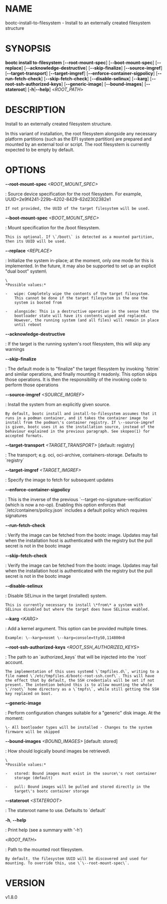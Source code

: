 # NAME

bootc-install-to-filesystem - Install to an externally created
filesystem structure

# SYNOPSIS

**bootc install to-filesystem** \[**\--root-mount-spec**\]
\[**\--boot-mount-spec**\] \[**\--replace**\]
\[**\--acknowledge-destructive**\] \[**\--skip-finalize**\]
\[**\--source-imgref**\] \[**\--target-transport**\]
\[**\--target-imgref**\] \[**\--enforce-container-sigpolicy**\]
\[**\--run-fetch-check**\] \[**\--skip-fetch-check**\]
\[**\--disable-selinux**\] \[**\--karg**\]
\[**\--root-ssh-authorized-keys**\] \[**\--generic-image**\]
\[**\--bound-images**\] \[**\--stateroot**\] \[**-h**\|**\--help**\]
\<*ROOT_PATH*\>

# DESCRIPTION

Install to an externally created filesystem structure.

In this variant of installation, the root filesystem alongside any
necessary platform partitions (such as the EFI system partition) are
prepared and mounted by an external tool or script. The root filesystem
is currently expected to be empty by default.

# OPTIONS

**\--root-mount-spec** *\<ROOT_MOUNT_SPEC\>*

:   Source device specification for the root filesystem. For example,
    UUID=2e9f4241-229b-4202-8429-62d2302382e1

    If not provided, the UUID of the target filesystem will be used.

**\--boot-mount-spec** *\<BOOT_MOUNT_SPEC\>*

:   Mount specification for the /boot filesystem.

    This is optional. If \`/boot\` is detected as a mounted partition,
    then its UUID will be used.

**\--replace** *\<REPLACE\>*

:   Initialize the system in-place; at the moment, only one mode for
    this is implemented. In the future, it may also be supported to set
    up an explicit \"dual boot\" system\

    \
    *Possible values:*

    -   wipe: Completely wipe the contents of the target filesystem.
        This cannot be done if the target filesystem is the one the
        system is booted from

    -   alongside: This is a destructive operation in the sense that the
        bootloader state will have its contents wiped and replaced.
        However, the running system (and all files) will remain in place
        until reboot

**\--acknowledge-destructive**

:   If the target is the running system\'s root filesystem, this will
    skip any warnings

**\--skip-finalize**

:   The default mode is to \"finalize\" the target filesystem by
    invoking \`fstrim\` and similar operations, and finally mounting it
    readonly. This option skips those operations. It is then the
    responsibility of the invoking code to perform those operations

**\--source-imgref** *\<SOURCE_IMGREF\>*

:   Install the system from an explicitly given source.

    By default, bootc install and install-to-filesystem assumes that it
    runs in a podman container, and it takes the container image to
    install from the podman\'s container registry. If \--source-imgref
    is given, bootc uses it as the installation source, instead of the
    behaviour explained in the previous paragraph. See skopeo(1) for
    accepted formats.

**\--target-transport** *\<TARGET_TRANSPORT\>* \[default: registry\]

:   The transport; e.g. oci, oci-archive, containers-storage. Defaults
    to \`registry\`

**\--target-imgref** *\<TARGET_IMGREF\>*

:   Specify the image to fetch for subsequent updates

**\--enforce-container-sigpolicy**

:   This is the inverse of the previous
    \`\--target-no-signature-verification\` (which is now a no-op).
    Enabling this option enforces that \`/etc/containers/policy.json\`
    includes a default policy which requires signatures

**\--run-fetch-check**

:   Verify the image can be fetched from the bootc image. Updates may
    fail when the installation host is authenticated with the registry
    but the pull secret is not in the bootc image

**\--skip-fetch-check**

:   Verify the image can be fetched from the bootc image. Updates may
    fail when the installation host is authenticated with the registry
    but the pull secret is not in the bootc image

**\--disable-selinux**

:   Disable SELinux in the target (installed) system.

    This is currently necessary to install \*from\* a system with
    SELinux disabled but where the target does have SELinux enabled.

**\--karg** *\<KARG\>*

:   Add a kernel argument. This option can be provided multiple times.

    Example: \--karg=nosmt \--karg=console=ttyS0,114800n8

**\--root-ssh-authorized-keys** *\<ROOT_SSH_AUTHORIZED_KEYS\>*

:   The path to an \`authorized_keys\` that will be injected into the
    \`root\` account.

    The implementation of this uses systemd \`tmpfiles.d\`, writing to a
    file named \`/etc/tmpfiles.d/bootc-root-ssh.conf\`. This will have
    the effect that by default, the SSH credentials will be set if not
    present. The intention behind this is to allow mounting the whole
    \`/root\` home directory as a \`tmpfs\`, while still getting the SSH
    key replaced on boot.

**\--generic-image**

:   Perform configuration changes suitable for a \"generic\" disk image.
    At the moment:

    \- All bootloader types will be installed - Changes to the system
    firmware will be skipped

**\--bound-images** *\<BOUND_IMAGES\>* \[default: stored\]

:   How should logically bound images be retrieved\

    \
    *Possible values:*

    -   stored: Bound images must exist in the source\'s root container
        storage (default)

    -   pull: Bound images will be pulled and stored directly in the
        target\'s bootc container storage

**\--stateroot** *\<STATEROOT\>*

:   The stateroot name to use. Defaults to \`default\`

**-h**, **\--help**

:   Print help (see a summary with \'-h\')

\<*ROOT_PATH*\>

:   Path to the mounted root filesystem.

    By default, the filesystem UUID will be discovered and used for
    mounting. To override this, use \`\--root-mount-spec\`.

# VERSION

v1.8.0
